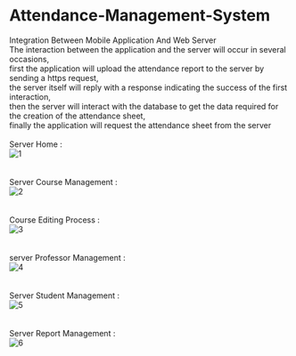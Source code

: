 # Attendance-Management-System
Integration Between Mobile Application And Web Server <br/>
The interaction between the application and the server will occur in several occasions, </br>
first the application will upload the attendance report to the server by sending a https request, <br/>
the server itself will reply with a response indicating the success of the first interaction,</br>
then the server will interact with the database to get the data required for the creation of the attendance sheet, <br/>
finally the application will request the attendance sheet from the server <br/>
<br/>Server Home : <br/>
![1](https://user-images.githubusercontent.com/12888482/54543041-933a1700-49a5-11e9-8233-332cd476f9a9.JPG)<br/>
<br/>
<br/>Server Course Management : <br/>
![2](https://user-images.githubusercontent.com/12888482/54543675-c335ea00-49a6-11e9-9899-887292b7b540.JPG)<br/>
<br/>
<br/>Course Editing Process : <br/>
![3](https://user-images.githubusercontent.com/12888482/54543874-1b6cec00-49a7-11e9-842f-de9edf94c775.JPG)<br/>
<br/>
<br/>server Professor Management : <br/>
![4](https://user-images.githubusercontent.com/12888482/54544154-ab129a80-49a7-11e9-8a4c-dcf62b54a974.JPG)<br/>
<br/>
<br/>Server Student Management : <br/>
![5](https://user-images.githubusercontent.com/12888482/54544269-e745fb00-49a7-11e9-9fc1-58711645338b.JPG)<br/>
<br/>
<br/>Server Report Management : <br/>
![6](https://user-images.githubusercontent.com/12888482/54547321-270fe100-49ae-11e9-8088-90df5a0d72d1.JPG)<br/>






